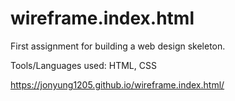 # wireframe.index.html

First assignment for building a web design skeleton.

Tools/Languages used: HTML, CSS 

https://jonyung1205.github.io/wireframe.index.html/
